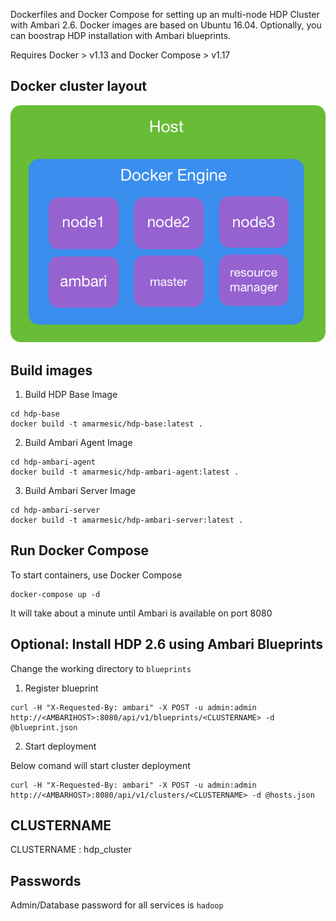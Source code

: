 Dockerfiles and Docker Compose for setting up an multi-node HDP Cluster with Ambari 2.6. Docker images are based on Ubuntu 16.04. Optionally, you can boostrap HDP installation with Ambari blueprints.

Requires Docker > v1.13 and Docker Compose > v1.17

## Docker cluster layout
![HDP on Docker Architecture](assets/docker.png)

## Build images

1. Build HDP Base Image
```
cd hdp-base
docker build -t amarmesic/hdp-base:latest .
```

2. Build Ambari Agent Image
```
cd hdp-ambari-agent
docker build -t amarmesic/hdp-ambari-agent:latest .
```

3. Build Ambari Server Image
```
cd hdp-ambari-server
docker build -t amarmesic/hdp-ambari-server:latest .
```

## Run Docker Compose
To start containers, use Docker Compose
```
docker-compose up -d
```
It will take about a minute until Ambari is available on port 8080

## Optional: Install HDP 2.6 using Ambari Blueprints
Change the working directory to `blueprints`

1. Register blueprint
```
curl -H "X-Requested-By: ambari" -X POST -u admin:admin http://<AMBARIHOST>:8080/api/v1/blueprints/<CLUSTERNAME> -d @blueprint.json
```

2. Start deployment

Below comand will start cluster deployment

```
curl -H "X-Requested-By: ambari" -X POST -u admin:admin http://<AMBARHOST>:8080/api/v1/clusters/<CLUSTERNAME> -d @hosts.json
```
## CLUSTERNAME
   CLUSTERNAME : hdp_cluster
## Passwords

Admin/Database password for all services is `hadoop`

